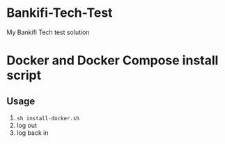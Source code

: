 # Bankifi-Tech-Test
My Bankifi Tech test solution

# Docker and Docker Compose install script

## Usage

1. `sh install-docker.sh`
2. log out
3. log back in


